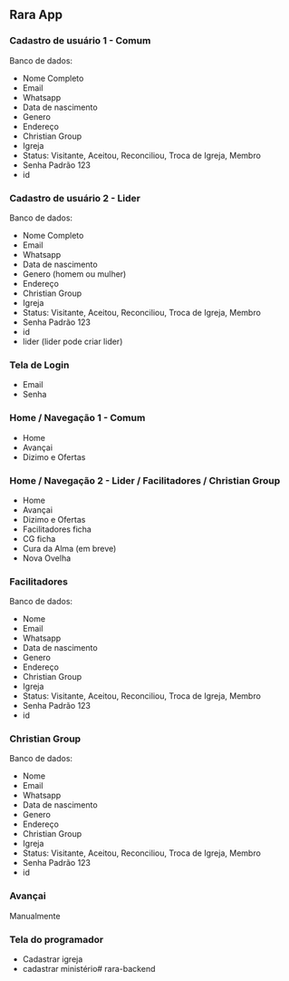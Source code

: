 ## Rara App

### Cadastro de usuário 1 - Comum
Banco de dados: 
- Nome Completo
- Email
- Whatsapp
- Data de nascimento
- Genero
- Endereço
- Christian Group
- Igreja
- Status: Visitante, Aceitou, Reconciliou, Troca de Igreja, Membro
- Senha Padrão 123
- id

### Cadastro de usuário 2 - Lider
Banco de dados: 
- Nome Completo
- Email
- Whatsapp
- Data de nascimento
- Genero (homem ou mulher)
- Endereço
- Christian Group
- Igreja
- Status: Visitante, Aceitou, Reconciliou, Troca de Igreja, Membro
- Senha Padrão 123
- id
- lider (lider pode criar lider)


### Tela de Login
- Email
- Senha

### Home / Navegação 1 - Comum
- Home
- Avançai
- Dizimo e Ofertas

### Home / Navegação 2 - Lider / Facilitadores / Christian Group
- Home
- Avançai
- Dizimo e Ofertas
- Facilitadores ficha
- CG ficha
- Cura da Alma (em breve)
- Nova Ovelha



### Facilitadores 
Banco de dados: 
- Nome
- Email
- Whatsapp
- Data de nascimento
- Genero
- Endereço
- Christian Group
- Igreja
- Status: Visitante, Aceitou, Reconciliou, Troca de Igreja, Membro
- Senha Padrão 123
- id

### Christian Group
Banco de dados: 
- Nome
- Email
- Whatsapp
- Data de nascimento
- Genero
- Endereço
- Christian Group
- Igreja
- Status: Visitante, Aceitou, Reconciliou, Troca de Igreja, Membro
- Senha Padrão 123
- id

### Avançai
Manualmente

### Tela do programador
- Cadastrar igreja
- cadastrar ministério# rara-backend
